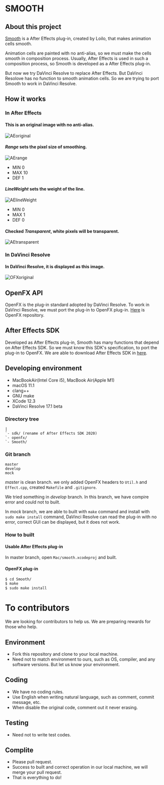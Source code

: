 # SMOOTH

## About this project

[Smooth](https://github.com/loilo-inc/smooth) is a After Effects plug-in, created by Loilo, that makes animation cells smooth.

Animation cells are painted with no anti-alias, so we must make the cells smooth in composition process. Usually, After Effects is used in such a composition process, so Smooth is developed as a After Effects plug-in.

But now we try DaVinci Resolve to replace After Effects. But DaVinci Resolove has no function to smooth animation cells. So we are trying to port Smooth to work in DaVinci Resolve.

## How it works
### In After Effects
#### This is an original image with no anti-alias.
![AEoriginal](img/AEoriginal.png)

#### *Range* sets the pixel size of smoothing.
![AErange](img/AErange.png)

- MIN 0
- MAX 10
- DEF 1

#### *LineWeight* sets the weight of the line.
![AElineWeight](img/AElineWeight.png)

- MIN 0
- MAX 1
- DEF 0

#### Checked *Transparent*, white pixels will be transparent.
![AEtransparent](img/AEtransparent.png)

### In DaVinci Resolve
#### In DaVinci Resolve, it is displayed as this image.
![OFXoriginal](img/OFXoriginal.png)

## OpenFX API

OpenFX is the plug-in standard adopted by DaVinci Resolve. To work in DaVinci Resolve, we must port the plug-in to OpenFX plug-in. [Here](https://github.com/ofxa/openfx) is OpenFX repository.

## After Effects SDK

Developed as After Effects plug-in, Smooth has many functions that depend on After Effects SDK. So we must know this SDK's specification, to port the plug-in to OpenFX. We are able to download After Effects SDK in [here](https://console.adobe.io/downloads/ae).

## Developing environment

- MacBookAir(Intel Core i5),  MacBook Air(Apple M1)
- macOS 11.1
- clang++
- GNU make
- XCode 12.3
- DaVinci Resolve 17.1 beta

### Directory tree
```
|
`- sdk/ (rename of After Effects SDK 2020)
`- openfx/
`- Smooth/
```

### Git branch
```
master
develop
mock
```
*master* is clean branch. we only added OpenFX headers to `Util.h` and `Effect.cpp`, created `Makefile` and `.gitignore`.

We tried something in *develop* branch. In this branch, we have compire error and could not to built.

In *mock* branch, we are able to built with `make` command and install with `sudo make install` command,  DaVinci Resolve can read the plug-in with no error, correct GUI can be displayed, but it does not work.

### How to built
#### Usable After Effects plug-in
In master branch, open `Mac/smooth.xcodeproj` and built.

#### OpenFX plug-in
```sh
$ cd Smooth/
$ make
$ sudo make install
```

# To contributors
We are looking for contributors to help us.  We are preparing rewards for those who help.

## Environment
- Fork this repository and clone to your local machine.
- Need not to match environment to ours, such as OS, compiler, and any software versions. But let us know your environment.

## Coding
- We have no coding rules.
- Use English when writing natural language, such as comment, commit message, etc.
- When disable the original code, comment out it never erasing.

## Testing
- Need not to write test codes.

## Complite
- Please pull request.
- Success to built and correct operation in our local machine, we will merge your pull request.
- That is everything to do!